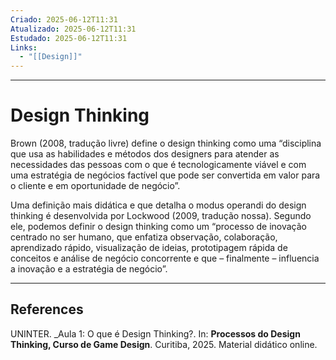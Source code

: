 ```yaml
---
Criado: 2025-06-12T11:31
Atualizado: 2025-06-12T11:31
Estudado: 2025-06-12T11:31
Links:
  - "[[Design]]"
---
```

---
# Design Thinking

Brown (2008, tradução livre) define o design thinking como uma “disciplina que usa as habilidades e métodos dos designers para atender as necessidades das pessoas com o que é tecnologicamente viável e com uma estratégia de negócios factível que pode ser convertida em valor para o cliente e em oportunidade de negócio”.

Uma definição mais didática e que detalha o modus operandi do design thinking é desenvolvida por Lockwood (2009, tradução nossa). Segundo ele, podemos definir o design thinking como um “processo de inovação centrado no ser humano, que enfatiza observação, colaboração, aprendizado rápido, visualização de ideias, prototipagem rápida de conceitos e análise de negócio concorrente e que – finalmente – influencia a inovação e a estratégia de negócio”. 


---
## References

UNINTER.  _Aula 1: O que é Design Thinking?. In: **Processos do Design Thinking, Curso de Game Design**. Curitiba, 2025. Material didático online.